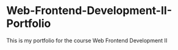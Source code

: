 # Web-Frontend-Development-II-Portfolio
This is my portfolio for the course Web Frontend Development II

